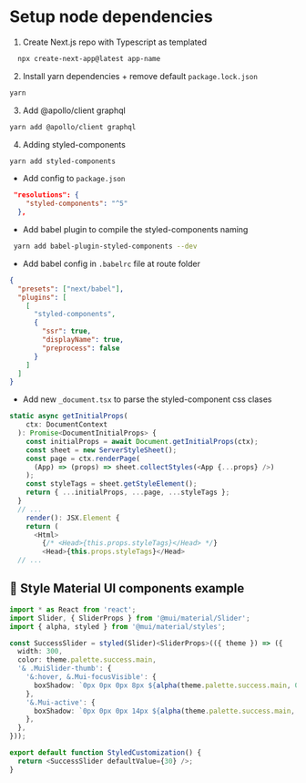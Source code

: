 # Setup node dependencies

1. Create Next.js repo with Typescript as templated

```bash
  npx create-next-app@latest app-name
```

2. Install yarn dependencies + remove default `package.lock.json`

```bash
yarn
```

3. Add @apollo/client graphql

```bash
yarn add @apollo/client graphql
```

4. Adding styled-components

```bash
yarn add styled-components
```

- Add config to `package.json`

```json
 "resolutions": {
    "styled-components": "^5"
  },
```

- Add babel plugin to compile the styled-components naming

```bash
 yarn add babel-plugin-styled-components --dev
```

- Add babel config in `.babelrc` file at route folder

```json
{
  "presets": ["next/babel"],
  "plugins": [
    [
      "styled-components",
      {
        "ssr": true,
        "displayName": true,
        "preprocess": false
      }
    ]
  ]
}
```

- Add new `_document.tsx` to parse the styled-component css clases

```Typescript
static async getInitialProps(
    ctx: DocumentContext
  ): Promise<DocumentInitialProps> {
    const initialProps = await Document.getInitialProps(ctx);
    const sheet = new ServerStyleSheet();
    const page = ctx.renderPage(
      (App) => (props) => sheet.collectStyles(<App {...props} />)
    );
    const styleTags = sheet.getStyleElement();
    return { ...initialProps, ...page, ...styleTags };
  }
  // ...
    render(): JSX.Element {
    return (
      <Html>
        {/* <Head>{this.props.styleTags}</Head> */}
        <Head>{this.props.styleTags}</Head>
  // ...
```

## 💅 Style Material UI components example

```Typescript
import * as React from 'react';
import Slider, { SliderProps } from '@mui/material/Slider';
import { alpha, styled } from '@mui/material/styles';

const SuccessSlider = styled(Slider)<SliderProps>(({ theme }) => ({
  width: 300,
  color: theme.palette.success.main,
  '& .MuiSlider-thumb': {
    '&:hover, &.Mui-focusVisible': {
      boxShadow: `0px 0px 0px 8px ${alpha(theme.palette.success.main, 0.16)}`,
    },
    '&.Mui-active': {
      boxShadow: `0px 0px 0px 14px ${alpha(theme.palette.success.main, 0.16)}`,
    },
  },
}));

export default function StyledCustomization() {
  return <SuccessSlider defaultValue={30} />;
}
```
